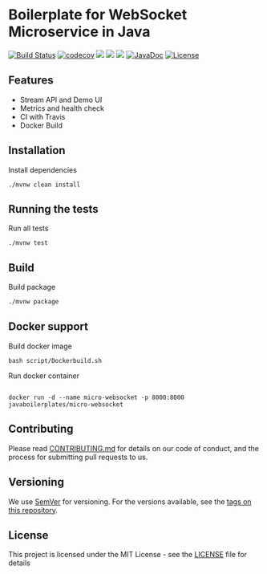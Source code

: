 # Boilerplate for WebSocket Microservice in Java
[![Build Status](https://travis-ci.org/javaboilerplates/micro-websocket.svg?branch=master)](https://travis-ci.org/javaboilerplates/micro-websocket)
[![codecov](https://codecov.io/gh/javaboilerplates/micro-websocket/branch/master/graph/badge.svg)](https://codecov.io/gh/javaboilerplates/micro-websocket)
[![](https://sonarcloud.io/api/project_badges/measure?project=net.aikaka.javaboilerplates%3Amicro-websocket&metric=alert_status)](https://sonarcloud.io/dashboard?id=net.aikaka.javaboilerplates%3Amicro-websocket)
[![](https://sonarcloud.io/api/project_badges/measure?project=net.aikaka.javaboilerplates%3Amicro-websocket&metric=sqale_rating)](https://sonarcloud.io/dashboard?id=net.aikaka.javaboilerplates%3Amicro-websocket)
[![](https://images.microbadger.com/badges/image/javaboilerplates/micro-websocket.svg)](https://microbadger.com/images/javaboilerplates/micro-websocket)
[![JavaDoc](https://img.shields.io/badge/javadoc-API-blue.svg)](https://javaboilerplates-micro-websocket.aikaka.net/apidocs/)
[![License](https://img.shields.io/badge/license-MIT-blue.svg)](https://github.com/javaboilerplates/micro-websocket/blob/master/LICENSE)
## Features
- Stream API and Demo UI
- Metrics and health check
- CI with Travis
- Docker Build

## Installation
Install dependencies

```
./mvnw clean install

```

## Running the tests

Run all tests

```
./mvnw test
```

## Build

Build package
``` bash
./mvnw package
```

## Docker support 

Build docker image

```
bash script/Dockerbuild.sh
```

Run docker container

```

docker run -d --name micro-websocket -p 8000:8000 javaboilerplates/micro-websocket
```
## Contributing

Please read [CONTRIBUTING.md](CONTRIBUTING.md) for details on our code of conduct, and the process for submitting pull requests to us.

## Versioning

We use [SemVer](http://semver.org/) for versioning. For the versions available, see the [tags on this repository](https://github.com/micro-websocket/tags). 

## License

This project is licensed under the MIT License - see the [LICENSE](LICENSE) file for details

